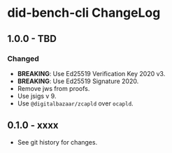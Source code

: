 # did-bench-cli ChangeLog

## 1.0.0 - TBD

### Changed
  - **BREAKING**: Use Ed25519 Verification Key 2020 v3.
  - **BREAKING**: Use Ed25519 Signature 2020.
  - Remove jws from proofs.
  - Use jsigs v 9.
  - Use `@digitalbazaar/zcapld` over `ocapld`.

## 0.1.0 - xxxx

- See git history for changes.
